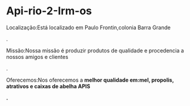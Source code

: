 # Api-rio-2-Irm-os
<p>Localização:Está localizado em Paulo Frontin,colonia Barra Grande<p>.
<p>Missão:Nossa missão é produzir produtos de qualidade e procedencia a nossos amigos e clientes<p>.
<p>Oferecemos:Nos oferecemos a <strong>melhor qualidade<strong> em:mel, propolis, atrativos e caixas de abelha APIS <p>.

